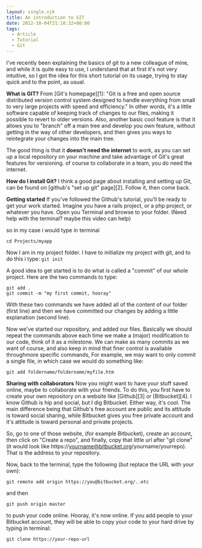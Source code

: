 ```yaml
---
layout: single.njk
title: An introduction to GIT
date: 2012-10-04T21:18:32+00:00
tags:
  - Article
  - Tutorial
  - Git
---
```


I've recently been explaining the basics of git to a new colleague of mine, and while it is quite easy to use, I understand that at first it's not very intuitive, so I got the idea for this short tutorial on its usage, trying to stay quick and to the point, as usual.

**What is GIT?**
From [Git's homepage][1]: "Git is a free and open source distributed version control system designed to handle everything from small to very large projects with speed and efficiency."
In other words, it's a little software capable of keeping track of changes to our files, making it possible to revert to older versions. Also, another basic cool feature is that it allows you to "branch" off a main tree and develop you own feature, without getting in the way of other developers, and then gives you ways to reintegrate your changes into the main tree.

The good thing is that it **doesn't need the internet** to work, as you can set up a local repository on your machine and take advantage of Git's great features for versioning. of course to collaborate in a team, you do need the internet.

**How do I install Git?**
I think a good page about installing and setting up Git, can be found on [github's "set up git" page][2]. Follow it, then come back.

**Getting started**
If you've followed the Github's tutorial, you'll be ready to get your work started.
Imagine you have a rails project, or a php project, or whatever you have. Open you Terminal and browse to your folder. (Need help with the terminal? maybe this video can help)

so in my case i would type in terminal

```
cd Projects/myapp
```

Now I am in my project folder. I have to initialize my project with git, and to do this i type:
`git init`

A good idea to get started is to do what is called a "commit" of our whole project. Here are the two commands to type:

```
git add .
git commit -m "my first commit, hooray"
```

With these two commands we have added all of the content of our folder (first line) and then we have committed our changes by adding a little explanation (second line).

Now we've started our repository, and added our files. Basically we should repeat the commands above each time we make a (major) modification to our code, think of it as a milestone. We can make as many commits as we want of course, and also keep in mind that finer control is available throughmore specific commands,
For example, we may want to only commit a single file, in which case we would do something like:

```
git add foldername/foldername/myfile.htm
```

**Sharing with collaborators**
Now you might want to have your stuff saved online, maybe to collaborate with your friends. To do this, you first have to create your own repository on a website like [Github][3] or [Bitbucket][4]. I know Github is hip and social, but I dig Bitbucket. Either way, it's cool. The main difference being that Github's free account are public and its attitude is toward social sharing, while Bitbucket gives you free private account and it's attitude is toward personal and private projects.

So, go to one of those website, (for example Bitbucket), create an account, then click on "Create a repo", and finally, copy that little url after "git clone" (it would look like https://yourname@bitbucket.org/yourname/yourrepo). That is the address to your repository.

Now, back to the terminal, type the following (but replace the URL with your own):

```
git remote add origin https://you@bitbucket.org/..etc
```

and then

```
git push origin master
```

to push your code online. Hooray, it's now online. If you add people to your Bitbucket account, they will be able to copy your code to your hard drive by typing in terminal:

```
git clone https://your-repo-url
```
